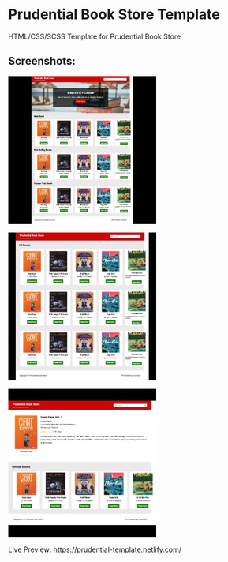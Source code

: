 # Prudential Book Store Template

HTML/CSS/SCSS Template for Prudential Book Store

## Screenshots:

[![Homepage](https://github.com/soubhikchatterjee/Prudential-Book-Store-Template/blob/master/img/screenshots/homepage_tn.jpg)](https://github.com/soubhikchatterjee/Prudential-Book-Store-Template/blob/master/img/screenshots/homepage.jpg)

[![Listing Page](https://github.com/soubhikchatterjee/Prudential-Book-Store-Template/blob/master/img/screenshots/listing_tn.jpg)](https://github.com/soubhikchatterjee/Prudential-Book-Store-Template/blob/master/img/screenshots/listing.png)

[![Details Page](https://github.com/soubhikchatterjee/Prudential-Book-Store-Template/blob/master/img/screenshots/details_tn.jpg)](https://github.com/soubhikchatterjee/Prudential-Book-Store-Template/blob/master/img/screenshots/details.png)

Live Preview: https://prudential-template.netlify.com/
